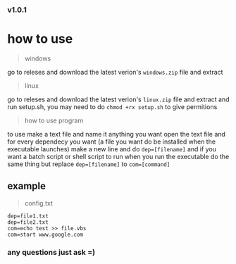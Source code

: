 ### v1.0.1

# how to use

> windows

go to releses and download the latest verion's `windows.zip` file and extract

> linux

go to releses and download the latest verion's `linux.zip` file and extract and run setup.sh, you may need to do `chmod +rx setup.sh` to give permitions

> how to use program

to use make a text file and name it anything you want
open the text file and for every dependecy you want (a file you want do be installed when the executable launches) make a new line and do `dep=[filename]` 
and if you want a batch script or shell script to run when you run the executable do the same thing but replace `dep=[filename]` to `com=[command]`

## example

> config.txt
```
dep=file1.txt
dep=file2.txt
com=echo test >> file.vbs
com=start www.google.com
```

### any questions just ask =)


